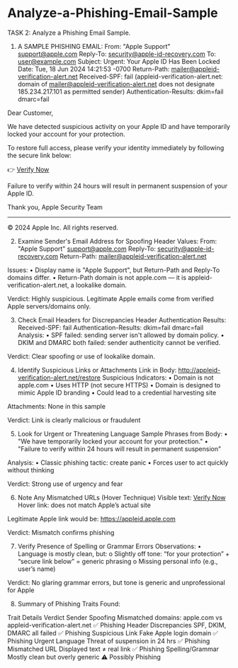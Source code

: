 # Analyze-a-Phishing-Email-Sample
TASK 2: Analyze a Phishing Email Sample. 

1.	A SAMPLE PHISHING EMAIL:
From: "Apple Support" <support@apple.com>
Reply-To: security@apple-id-recovery.com
To: user@example.com
Subject: Urgent: Your Apple ID Has Been Locked
Date: Tue, 18 Jun 2024 14:21:53 -0700
Return-Path: <mailer@appleid-verification-alert.net>
Received-SPF: fail (appleid-verification-alert.net: domain of mailer@appleid-verification-alert.net does not designate 185.234.217.101 as permitted sender)
Authentication-Results: dkim=fail dmarc=fail

Dear Customer,

We have detected suspicious activity on your Apple ID and have temporarily locked your account for your protection.

To restore full access, please verify your identity immediately by following the secure link below:

👉 [Verify Now](http://appleid-verification-alert.net/restore)

Failure to verify within 24 hours will result in permanent suspension of your Apple ID.

Thank you,
Apple Security Team

---

© 2024 Apple Inc. All rights reserved.



2.	Examine Sender's Email Address for Spoofing
Header Values:
From: "Apple Support" <support@apple.com>
Reply-To: security@apple-id-recovery.com
Return-Path: mailer@appleid-verification-alert.net

Issues:
•	Display name is "Apple Support", but Return-Path and Reply-To domains differ.
•	Return-Path domain is not apple.com — it is appleid-verification-alert.net, a lookalike domain.

Verdict: Highly suspicious. Legitimate Apple emails come from verified Apple servers/domains only.

3.	Check Email Headers for Discrepancies
Header Authentication Results:
Received-SPF: fail
Authentication-Results: dkim=fail dmarc=fail
Analysis:
•	SPF failed: sending server isn't allowed by domain policy.
•	DKIM and DMARC both failed: sender authenticity cannot be verified. 

Verdict: Clear spoofing or use of lookalike domain. 

4.	Identify Suspicious Links or Attachments
Link in Body:
http://appleid-verification-alert.net/restore
Suspicious Indicators:
•	Domain is not apple.com
•	Uses HTTP (not secure HTTPS)
•	Domain is designed to mimic Apple ID branding
•	Could lead to a credential harvesting site

Attachments: None in this sample

Verdict: Link is clearly malicious or fraudulent

5.	Look for Urgent or Threatening Language
Sample Phrases from Body:
•	"We have temporarily locked your account for your protection."
•	"Failure to verify within 24 hours will result in permanent suspension"

Analysis:
•	Classic phishing tactic: create panic
•	Forces user to act quickly without thinking

Verdict: Strong use of urgency and fear

6.	Note Any Mismatched URLs (Hover Technique)
Visible text: [Verify Now](http://appleid-verification-alert.net/restore)
Hover link: does not match Apple’s actual site

Legitimate Apple link would be:
https://appleid.apple.com

Verdict: Mismatch confirms phishing

7.	Verify Presence of Spelling or Grammar Errors
Observations:
•	Language is mostly clean, but:
o	Slightly off tone: “for your protection” + “secure link below” = generic phrasing
o	Missing personal info (e.g., user’s name)

Verdict: No glaring grammar errors, but tone is generic and unprofessional for Apple


8.	Summary of Phishing Traits Found:

Trait	Details	Verdict
Sender Spoofing	Mismatched domains: apple.com vs appleid-verification-alert.net	✅ Phishing
Header Discrepancies	SPF, DKIM, DMARC all failed	✅ Phishing
Suspicious Link	Fake Apple login domain	✅ Phishing
Urgent Language	Threat of suspension in 24 hrs	✅ Phishing
Mismatched URL	Displayed text ≠ real link	✅ Phishing
Spelling/Grammar	Mostly clean but overly generic	⚠️ Possibly Phishing
